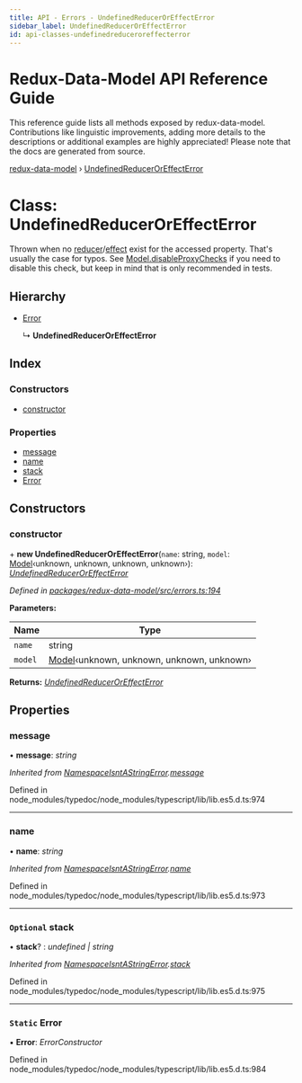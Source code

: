 ```yaml
---
title: API - Errors - UndefinedReducerOrEffectError
sidebar_label: UndefinedReducerOrEffectError
id: api-classes-undefinedreduceroreffecterror
---
```


# Redux-Data-Model API Reference Guide

This reference guide lists all methods exposed by redux-data-model. Contributions like linguistic improvements, adding
more details to the descriptions or additional examples are highly appreciated! Please note that the docs are
generated from source.

[redux-data-model](../README.md) › [UndefinedReducerOrEffectError](undefinedreduceroreffecterror.md)

# Class: UndefinedReducerOrEffectError

Thrown when no [reducer](../interfaces/modeloptions.md#optional-reducers)/[effect](../interfaces/modeloptions.md#optional-effects) exist for the accessed
property. That's usually the case for typos.
See [Model.disableProxyChecks](model.md#static-disableproxychecks) if you need to disable this check,
but keep in mind that is only recommended in tests.

## Hierarchy

* [Error](namespaceisntastringerror.md#static-error)

  ↳ **UndefinedReducerOrEffectError**

## Index

### Constructors

* [constructor](undefinedreduceroreffecterror.md#constructor)

### Properties

* [message](undefinedreduceroreffecterror.md#message)
* [name](undefinedreduceroreffecterror.md#name)
* [stack](undefinedreduceroreffecterror.md#optional-stack)
* [Error](undefinedreduceroreffecterror.md#static-error)

## Constructors

###  constructor

\+ **new UndefinedReducerOrEffectError**(`name`: string, `model`: [Model](model.md)‹unknown, unknown, unknown, unknown›): *[UndefinedReducerOrEffectError](undefinedreduceroreffecterror.md)*

*Defined in [packages/redux-data-model/src/errors.ts:194](https://github.com/kayak/redux-data-model/blob/2f50839/packages/redux-data-model/src/errors.ts#L194)*

**Parameters:**

Name | Type |
------ | ------ |
`name` | string |
`model` | [Model](model.md)‹unknown, unknown, unknown, unknown› |

**Returns:** *[UndefinedReducerOrEffectError](undefinedreduceroreffecterror.md)*

## Properties

###  message

• **message**: *string*

*Inherited from [NamespaceIsntAStringError](namespaceisntastringerror.md).[message](namespaceisntastringerror.md#message)*

Defined in node_modules/typedoc/node_modules/typescript/lib/lib.es5.d.ts:974

___

###  name

• **name**: *string*

*Inherited from [NamespaceIsntAStringError](namespaceisntastringerror.md).[name](namespaceisntastringerror.md#name)*

Defined in node_modules/typedoc/node_modules/typescript/lib/lib.es5.d.ts:973

___

### `Optional` stack

• **stack**? : *undefined | string*

*Inherited from [NamespaceIsntAStringError](namespaceisntastringerror.md).[stack](namespaceisntastringerror.md#optional-stack)*

Defined in node_modules/typedoc/node_modules/typescript/lib/lib.es5.d.ts:975

___

### `Static` Error

▪ **Error**: *ErrorConstructor*

Defined in node_modules/typedoc/node_modules/typescript/lib/lib.es5.d.ts:984
